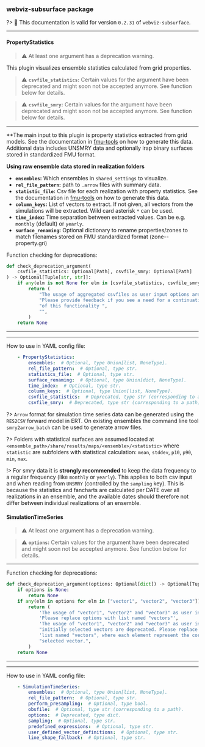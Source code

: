 
### webviz-subsurface package

?> :bookmark: This documentation is valid for version `0.2.31` of `webviz-subsurface`.



---

<div class="plugin-doc">

#### PropertyStatistics

> :warning: At least one argument has a deprecation warning.</summary>


<!-- tabs:start -->


<!-- tab:Description -->

This plugin visualizes ensemble statistics calculated from grid properties.




<!-- tab:Arguments -->














>:warning: **`csvfile_statistics`:** Certain values for the argument have been deprecated and might soon not be accepted anymore. See function below for details.


>:warning: **`csvfile_smry`:** Certain values for the argument have been deprecated and might soon not be accepted anymore. See function below for details.



---


**The main input to this plugin is property statistics extracted from grid models.
See the documentation in [fmu-tools](http://fmu-docs.equinor.com/) on how to generate this data.
Additional data includes UNSMRY data and optionally irap binary surfaces stored in standardized FMU format.


**Using raw ensemble data stored in realization folders**
* **`ensembles`:** Which ensembles in `shared_settings` to visualize.
* **`rel_file_pattern`:** path to `.arrow` files with summary data.
* **`statistic_file`:** Csv file for each realization with property statistics. See the     documentation in [fmu-tools](http://fmu-docs.equinor.com/) on how to generate this data.
* **`column_keys`:** List of vectors to extract. If not given, all vectors     from the simulations will be extracted. Wild card asterisk `*` can be used.
* **`time_index`:** Time separation between extracted values. Can be e.g. `monthly` (default) or     `yearly`.
* **`surface_renaming`:** Optional dictionary to rename properties/zones to match filenames     stored on FMU standardized format (zone--property.gri)



Function checking for deprecations:
```python
def check_deprecation_argument(
    csvfile_statistics: Optional[Path], csvfile_smry: Optional[Path]
) -> Optional[Tuple[str, str]]:
    if any(elm is not None for elm in [csvfile_statistics, csvfile_smry]):
        return (
            "The usage of aggregated csvfiles as user input options are deprecated. "
            "Please provide feedback if you see a need for a continuation "
            "of this functionality ",
            "",
        )
    return None

```
---

---
How to use in YAML config file:
```yaml
    - PropertyStatistics:
        ensembles:  # Optional, type Union[list, NoneType].
        rel_file_pattern:  # Optional, type str.
        statistics_file:  # Optional, type str.
        surface_renaming:  # Optional, type Union[dict, NoneType].
        time_index:  # Optional, type str.
        column_keys:  # Optional, type Union[list, NoneType].
        csvfile_statistics:  # Deprecated, type str (corresponding to a path).
        csvfile_smry:  # Deprecated, type str (corresponding to a path).
```



<!-- tab:Data input -->


?> `Arrow` format for simulation time series data can be generated using the `RES2CSV` forward model in ERT. On existing ensembles the command line tool `smry2arrow_batch` can be used to generate arrow files.

?> Folders with statistical surfaces are assumed located at `<ensemble_path>/share/results/maps/<ensemble>/<statistic>` where `statistic` are subfolders with statistical calculation: `mean`, `stddev`, `p10`, `p90`, `min`, `max`.

!> For smry data it is **strongly recommended** to keep the data frequency to a regular frequency (like `monthly` or `yearly`). This applies to both csv input and when reading from `UNSMRY` (controlled by the `sampling` key). This is because the statistics and fancharts are calculated per DATE over all realizations in an ensemble, and the available dates should therefore not differ between individual realizations of an ensemble.



<!-- tabs:end -->

</div>

<div class="plugin-doc">

#### SimulationTimeSeries

> :warning: At least one argument has a deprecation warning.</summary>


<!-- tabs:start -->


<!-- tab:Arguments -->










>:warning: **`options`:** Certain values for the argument have been deprecated and might soon not be accepted anymore. See function below for details.











---



Function checking for deprecations:
```python
def check_deprecation_argument(options: Optional[dict]) -> Optional[Tuple[str, str]]:
    if options is None:
        return None
    if any(elm in options for elm in ["vector1", "vector2", "vector3"]):
        return (
            'The usage of "vector1", "vector2" and "vector3" as user input options are deprecated. '
            'Please replace options with list named "vectors"',
            'The usage of "vector1", "vector2" and "vector3" as user input in options for '
            "initially selected vectors are deprecated. Please replace user input options with "
            'list named "vectors", where each element represent the corresponding initially '
            "selected vector.",
        )
    return None

```
---

---
How to use in YAML config file:
```yaml
    - SimulationTimeSeries:
        ensembles:  # Optional, type Union[list, NoneType].
        rel_file_pattern:  # Optional, type str.
        perform_presampling:  # Optional, type bool.
        obsfile:  # Optional, type str (corresponding to a path).
        options:  # Deprecated, type dict.
        sampling:  # Optional, type str.
        predefined_expressions:  # Optional, type str.
        user_defined_vector_definitions:  # Optional, type str.
        line_shape_fallback:  # Optional, type str.
```



<!-- tabs:end -->

</div>


